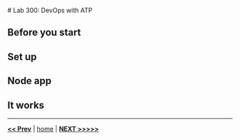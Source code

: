 # Lab 300: DevOps with ATP

## Before you start

## Set up

## Node app

## It works

---

[**<< Prev**](../lab200/README.md) | [home](../README.md) | [**NEXT >>>>>**](../lab300/README.md)
